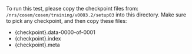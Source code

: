 To run this test, please copy the checkpoint files from:
`/nrs/cosem/cosem/training/v0003.2/setup03`
into this directory.
Make sure to pick any checkpoint, and then copy these files:
- {checkpoint}.data-0000-of-0001
- {checkpoint}.index
- {checkpoint}.meta